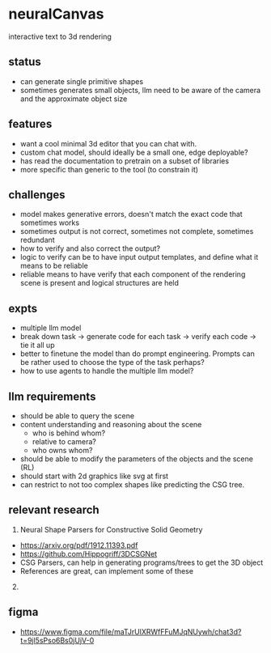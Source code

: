 # neuralCanvas
interactive text to 3d rendering


## status
- can generate single primitive shapes
- sometimes generates small objects, llm need to be aware of the camera and the approximate object size

## features
- want a cool minimal 3d editor that you can chat with. 
- custom chat model, should ideally be a small one, edge deployable?
- has read the documentation to pretrain on a subset of libraries
- more specific than generic to the tool (to constrain it)

## challenges
- model makes generative errors, doesn't match the exact code that sometimes works
- sometimes output is not correct, sometimes not complete, sometimes redundant
- how to verify and also correct the output? 
- logic to verify can be to have input output templates, and define what it means to be reliable
- reliable means to have verify that each component of the rendering scene is present and logical structures are held

## expts
- multiple llm model
- break down task -> generate code for each task -> verify each code -> tie it all up
- better to finetune the model than do prompt engineering. Prompts can be rather used to choose the type of the task perhaps? 
- how to use agents to handle the multiple llm model? 

## llm requirements
- should be able to query the scene
- content understanding and reasoning about the scene
  - who is behind whom? 
  - relative to camera? 
  - who owns whom? 
- should be able to modify the parameters of the objects and the scene (RL)
- should start with 2d graphics like svg at first
- can restrict to not too complex shapes like predicting the CSG tree. 

## relevant research
1. Neural Shape Parsers for Constructive Solid Geometry
  - https://arxiv.org/pdf/1912.11393.pdf
  - https://github.com/Hippogriff/3DCSGNet
  - CSG Parsers, can help in generating programs/trees to get the 3D object
  - References are great, can implement some of these
  
2. 

## figma 
- https://www.figma.com/file/maTJrUlXRWfFFuMJqNUywh/chat3d?t=9jl5sPso6Bs0jUjV-0
